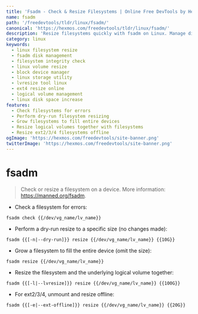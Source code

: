 ```yaml
---
title: 'Fsadm - Check & Resize Filesystems | Online Free DevTools by Hexmos'
name: fsadm
path: '/freedevtools/tldr/linux/fsadm/'
canonical: 'https://hexmos.com/freedevtools/tldr/linux/fsadm/'
description: 'Resize filesystems quickly with fsadm on Linux. Manage disk space and check filesystem integrity using the command line. Free online tool, no registration required.'
category: linux
keywords:
  - linux filesystem resize
  - fsadm disk management
  - filesystem integrity check
  - linux volume resize
  - block device manager
  - linux storage utility
  - lvresize tool linux
  - ext4 resize online
  - logical volume management
  - linux disk space increase
features:
  - Check filesystems for errors
  - Perform dry-run filesystem resizing
  - Grow filesystems to fill entire devices
  - Resize logical volumes together with filesystems
  - Resize ext2/3/4 filesystems offline
ogImage: 'https://hexmos.com/freedevtools/site-banner.png'
twitterImage: 'https://hexmos.com/freedevtools/site-banner.png'
---
```


# fsadm

> Check or resize a filesystem on a device.
> More information: <https://manned.org/fsadm>.

- Check a filesystem for errors:

`fsadm check {{/dev/vg_name/lv_name}}`

- Perform a dry-run resize to a specific size (no changes made):

`fsadm {{[-n|--dry-run]}} resize {{/dev/vg_name/lv_name}} {{10G}}`

- Grow a filesystem to fill the entire device (omit the size):

`fsadm resize {{/dev/vg_name/lv_name}}`

- Resize the filesystem and the underlying logical volume together:

`fsadm {{[-l|--lvresize]}} resize {{/dev/vg_name/lv_name}} {{100G}}`

- For ext2/3/4, unmount and resize offline:

`fsadm {{[-e|--ext-offline]}} resize {{/dev/vg_name/lv_name}} {{20G}}`
